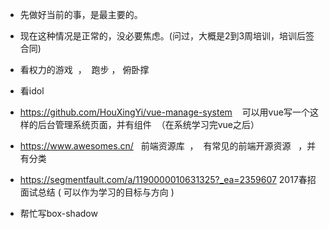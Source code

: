 


* 先做好当前的事，是最主要的。

* 现在这种情况是正常的，没必要焦虑。(问过，大概是2到3周培训，培训后签合同)


* 看权力的游戏  ，  跑步 ， 俯卧撑

* 看idol



* https://github.com/HouXingYi/vue-manage-system    可以用vue写一个这样的后台管理系统页面，并有组件  （在系统学习完vue之后）


* https://www.awesomes.cn/   前端资源库  ，  有常见的前端开源资源   ，并有分类

* https://segmentfault.com/a/1190000010631325?_ea=2359607    2017春招面试总结  ( 可以作为学习的目标与方向 )


* 帮忙写box-shadow
















